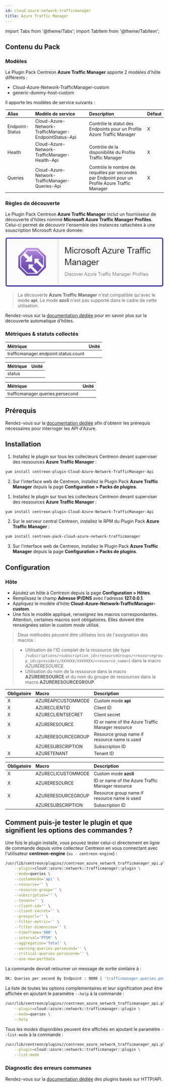 ```yaml
---
id: cloud-azure-network-trafficmanager
title: Azure Traffic Manager
---
```

import Tabs from '@theme/Tabs';
import TabItem from '@theme/TabItem';


## Contenu du Pack

### Modèles

Le Plugin Pack Centreon **Azure Traffic Manager** apporte 2 modèles d'hôte différents :

* Cloud-Azure-Network-TrafficManager-custom
* generic-dummy-host-custom

Il apporte les modèles de service suivants :

| Alias           | Modèle de service                                     | Description                                                                                    | Défaut |
|:----------------|:------------------------------------------------------|:-----------------------------------------------------------------------------------------------|:-------|
| Endpoint-Status | Cloud-Azure-Network-TrafficManager-EndpointStatus-Api | Contrôle le statut des Endpoints pour un Profile Azure Traffic Manager                         | X      |
| Health          | Cloud-Azure-Network-TrafficManager-Health-Api         | Contrôle de la disponibilité du Profile Traffic Manager                                        | X      |
| Queries         | Cloud-Azure-Network-TrafficManager-Queries-Api        | Contrôle le nombre de requêtes par secondes par Endpoint pour un Profile Azure Traffic Manager | X      |

### Règles de découverte

Le Plugin Pack Centreon **Azure Traffic Manager** inclut un fournisseur de découverte
d'hôtes nommé **Microsoft Azure Traffic Manager Profiles**. Celui-ci permet de découvrir l'ensemble des instances
rattachées à une souscription Microsoft Azure donnée:

![image](../../../assets/integrations/plugin-packs/procedures/cloud-azure-network-trafficmanager-provider.png)

> La découverte **Azure Traffic Manager** n'est compatible qu'avec le mode **api**. Le mode **azcli** n'est pas supporté dans le cadre
> de cette utilisation.

Rendez-vous sur la [documentation dédiée](/docs/monitoring/discovery/hosts-discovery)
pour en savoir plus sur la découverte automatique d'hôtes.

### Métriques & statuts collectés

<Tabs groupId="sync">
<TabItem value="Endpoint-Status" label="Endpoint-Status">

| Métrique                             | Unité |
|:-------------------------------------|:------|
| trafficmanager.endpoint.status.count |       |

</TabItem>
<TabItem value="Health" label="Health">

| Métrique    | Unité |
|:------------|:------|
| status      |       |

</TabItem>
<TabItem value="Queries" label="Queries">

| Métrique                         | Unité |
|:---------------------------------|:------|
| trafficmanager.queries.persecond |       |

</TabItem>
</Tabs>

## Prérequis

Rendez-vous sur la [documentation dédiée](../getting-started/how-to-guides/azure-credential-configuration.md) afin d'obtenir les prérequis nécessaires pour interroger les API d'Azure.

## Installation

<Tabs groupId="sync">
<TabItem value="Online License" label="Online License">

1. Installez le plugin sur tous les collecteurs Centreon devant superviser des ressources **Azure Traffic Manager** :

```bash
yum install centreon-plugin-Cloud-Azure-Network-TrafficManager-Api
```

2. Sur l'interface web de Centreon, installez le Plugin Pack **Azure Traffic Manager** depuis la page **Configuration > Packs de plugins**.

</TabItem>
<TabItem value="Offline License" label="Offline License">

1. Installez le plugin sur tous les collecteurs Centreon devant superviser des ressources **Azure Traffic Manager** :

```bash
yum install centreon-plugin-Cloud-Azure-Network-TrafficManager-Api
```

2. Sur le serveur central Centreon, installez le RPM du Plugin Pack **Azure Traffic Manager** :

```bash
yum install centreon-pack-cloud-azure-network-trafficmanager
```

3. Sur l'interface web de Centreon, installez le Plugin Pack **Azure Traffic Manager** depuis la page **Configuration > Packs de plugins**.

</TabItem>
</Tabs>

## Configuration

### Hôte

* Ajoutez un hôte à Centreon depuis la page **Configuration > Hôtes**.
* Remplissez le champ **Adresse IP/DNS** avec l'adresse **127.0.0.1**.
* Appliquez le modèle d'hôte **Cloud-Azure-Network-TrafficManager-custom**.
* Une fois le modèle appliqué, renseignez les macros correspondantes. Attention, certaines macros sont obligatoires. Elles doivent être renseignées selon le *custom mode* utilisé.

> Deux méthodes peuvent être utilisées lors de l'assignation des macros :

>
> * Utilisation de l'ID complet de la ressource (de type `/subscriptions/<subscription_id>/resourceGroups/<resourcegroup_id>/providers/XXXXXX/XXXXXXX/<resource_name>`) dans la macro *AZURERESOURCE*.
> * Utilisation du nom de la ressource dans la macro **AZURERESOURCE** et du nom du groupe de ressources dans la macro **AZURERESOURCEGROUP**.

<Tabs groupId="sync">
<TabItem value="Azure Monitor API" label="Azure Monitor API">

| Obligatoire | Macro              | Description                                      |
|:------------|:-------------------|:-------------------------------------------------|
| X           | AZUREAPICUSTOMMODE | Custom mode **api**                              |
| X           | AZURECLIENTID      | Client ID                                        |
| X           | AZURECLIENTSECRET  | Client secret                                    |
| X           | AZURERESOURCE      | ID or name of the Azure Traffic Manager resource |
| X           | AZURERESOURCEGROUP | Resource group name if resource name is used     |
|             | AZURESUBSCRIPTION  | Subscription ID                                  |
| X           | AZURETENANT        | Tenant ID                                        |

</TabItem>
<TabItem value="Azure AZ CLI" label="Azure AZ CLI">

| Obligatoire | Macro              | Description                                      |
|:------------|:-------------------|:-------------------------------------------------|
| X           | AZURECLICUSTOMMODE | Custom mode **azcli**                            |
| X           | AZURERESOURCE      | ID or name of the Azure Traffic Manager resource |
| X           | AZURERESOURCEGROUP | Resource group name if resource name is used     |
|             | AZURESUBSCRIPTION  | Subscription ID                                  |

</TabItem>
</Tabs>

## Comment puis-je tester le plugin et que signifient les options des commandes ?

Une fois le plugin installé, vous pouvez tester celui-ci directement en ligne
de commande depuis votre collecteur Centreon en vous connectant avec
l'utilisateur **centreon-engine** (`su - centreon-engine`) :

```bash
/usr/lib/centreon/plugins//centreon_azure_network_trafficmanager_api.pl \
    --plugin=cloud::azure::network::trafficmanager::plugin \
    --mode=queries \
    --custommode='api' \
    --resource='' \
    --resource-group='' \
    --subscription='' \
    --tenant='' \
    --client-id='' \
    --client-secret='' \
    --proxyurl='' \
    --filter-metric='' \
    --filter-dimension='' \
    --timeframe='900' \
    --interval='PT5M' \
    --aggregation='Total' \
    --warning-queries-persecond='' \
    --critical-queries-persecond='' \
    --use-new-perfdata
```

La commande devrait retourner un message de sortie similaire à :

```bash
OK: Queries per second By Endpoint : 9000 | 'trafficmanager.queries.persecond'=9000;;;0; 
```

La liste de toutes les options complémentaires et leur signification peut être
affichée en ajoutant le paramètre `--help` à la commande :

```bash
/usr/lib/centreon/plugins//centreon_azure_network_trafficmanager_api.pl \
    --plugin=cloud::azure::network::trafficmanager::plugin \
    --mode=queries \
    --help
```

Tous les modes disponibles peuvent être affichés en ajoutant le paramètre
`--list-mode` à la commande :

```bash
/usr/lib/centreon/plugins//centreon_azure_network_trafficmanager_api.pl \
    --plugin=cloud::azure::network::trafficmanager::plugin \
    --list-mode
```

### Diagnostic des erreurs communes

Rendez-vous sur la [documentation dédiée](../getting-started/how-to-guides/troubleshooting-plugins.md#http-and-api-checks)
des plugins basés sur HTTP/API.